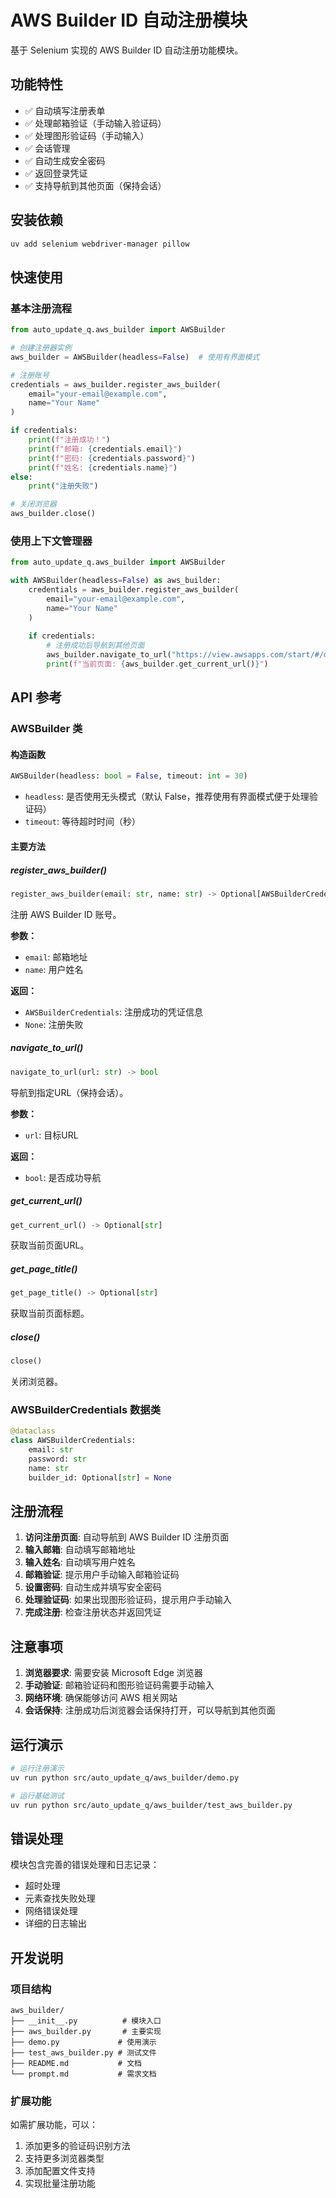 # AWS Builder ID 自动注册模块

基于 Selenium 实现的 AWS Builder ID 自动注册功能模块。

## 功能特性

- ✅ 自动填写注册表单
- ✅ 处理邮箱验证（手动输入验证码）
- ✅ 处理图形验证码（手动输入）
- ✅ 会话管理
- ✅ 自动生成安全密码
- ✅ 返回登录凭证
- ✅ 支持导航到其他页面（保持会话）

## 安装依赖

```bash
uv add selenium webdriver-manager pillow
```

## 快速使用

### 基本注册流程

```python
from auto_update_q.aws_builder import AWSBuilder

# 创建注册器实例
aws_builder = AWSBuilder(headless=False)  # 使用有界面模式

# 注册账号
credentials = aws_builder.register_aws_builder(
    email="your-email@example.com",
    name="Your Name"
)

if credentials:
    print(f"注册成功！")
    print(f"邮箱: {credentials.email}")
    print(f"密码: {credentials.password}")
    print(f"姓名: {credentials.name}")
else:
    print("注册失败")

# 关闭浏览器
aws_builder.close()
```

### 使用上下文管理器

```python
from auto_update_q.aws_builder import AWSBuilder

with AWSBuilder(headless=False) as aws_builder:
    credentials = aws_builder.register_aws_builder(
        email="your-email@example.com",
        name="Your Name"
    )
    
    if credentials:
        # 注册成功后导航到其他页面
        aws_builder.navigate_to_url("https://view.awsapps.com/start/#/device?user_code=XXXX-XXXX")
        print(f"当前页面: {aws_builder.get_current_url()}")
```

## API 参考

### AWSBuilder 类

#### 构造函数

```python
AWSBuilder(headless: bool = False, timeout: int = 30)
```

- `headless`: 是否使用无头模式（默认 False，推荐使用有界面模式便于处理验证码）
- `timeout`: 等待超时时间（秒）

#### 主要方法

##### register_aws_builder()

```python
register_aws_builder(email: str, name: str) -> Optional[AWSBuilderCredentials]
```

注册 AWS Builder ID 账号。

**参数：**
- `email`: 邮箱地址
- `name`: 用户姓名

**返回：**
- `AWSBuilderCredentials`: 注册成功的凭证信息
- `None`: 注册失败

##### navigate_to_url()

```python
navigate_to_url(url: str) -> bool
```

导航到指定URL（保持会话）。

**参数：**
- `url`: 目标URL

**返回：**
- `bool`: 是否成功导航

##### get_current_url()

```python
get_current_url() -> Optional[str]
```

获取当前页面URL。

##### get_page_title()

```python
get_page_title() -> Optional[str]
```

获取当前页面标题。

##### close()

```python
close()
```

关闭浏览器。

### AWSBuilderCredentials 数据类

```python
@dataclass
class AWSBuilderCredentials:
    email: str
    password: str
    name: str
    builder_id: Optional[str] = None
```

## 注册流程

1. **访问注册页面**: 自动导航到 AWS Builder ID 注册页面
2. **输入邮箱**: 自动填写邮箱地址
3. **输入姓名**: 自动填写用户姓名
4. **邮箱验证**: 提示用户手动输入邮箱验证码
5. **设置密码**: 自动生成并填写安全密码
6. **处理验证码**: 如果出现图形验证码，提示用户手动输入
7. **完成注册**: 检查注册状态并返回凭证

## 注意事项

1. **浏览器要求**: 需要安装 Microsoft Edge 浏览器
2. **手动验证**: 邮箱验证码和图形验证码需要手动输入
3. **网络环境**: 确保能够访问 AWS 相关网站
4. **会话保持**: 注册成功后浏览器会话保持打开，可以导航到其他页面

## 运行演示

```bash
# 运行注册演示
uv run python src/auto_update_q/aws_builder/demo.py

# 运行基础测试
uv run python src/auto_update_q/aws_builder/test_aws_builder.py
```

## 错误处理

模块包含完善的错误处理和日志记录：

- 超时处理
- 元素查找失败处理
- 网络错误处理
- 详细的日志输出

## 开发说明

### 项目结构

```
aws_builder/
├── __init__.py          # 模块入口
├── aws_builder.py       # 主要实现
├── demo.py             # 使用演示
├── test_aws_builder.py # 测试文件
├── README.md           # 文档
└── prompt.md           # 需求文档
```

### 扩展功能

如需扩展功能，可以：

1. 添加更多的验证码识别方法
2. 支持更多浏览器类型
3. 添加配置文件支持
4. 实现批量注册功能
